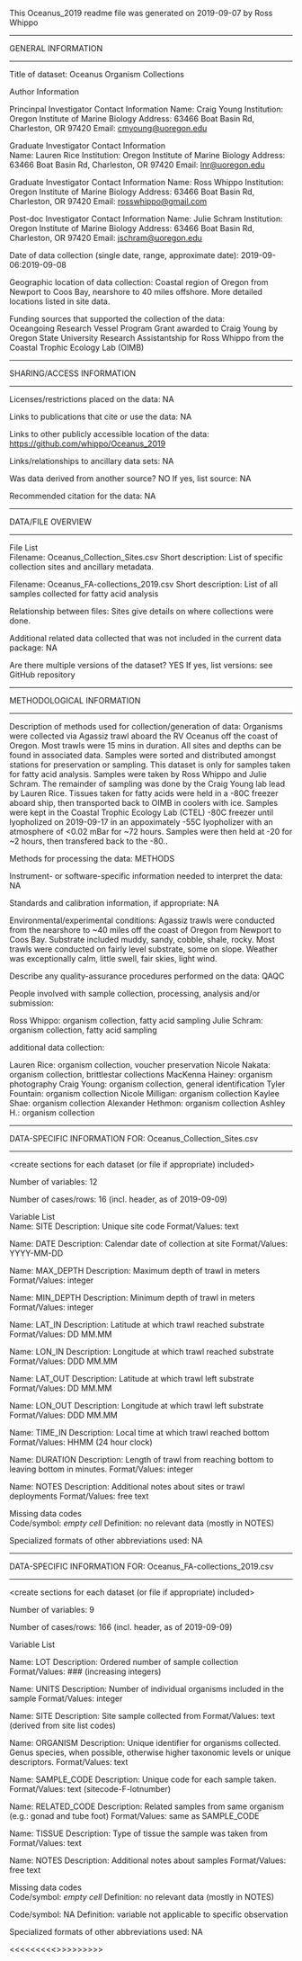 This Oceanus_2019 readme file was generated on 2019-09-07 by Ross Whippo	
	
_______________________________________	
GENERAL INFORMATION	
_______________________________________	
	
Title of dataset:	Oceanus Organism Collections
	
Author Information	
	
Princinpal Investigator Contact Information	
Name:	Craig Young
Institution:	Oregon Institute of Marine Biology
Address:	63466 Boat Basin Rd, Charleston, OR 97420
Email:	cmyoung@uoregon.edu
	
Graduate Investigator Contact Information	
Name:	Lauren Rice
Institution:	Oregon Institute of Marine Biology
Address:	63466 Boat Basin Rd, Charleston, OR 97420
Email: lnr@uoregon.edu

Graduate Investigator Contact Information
Name: Ross Whippo
Institution: Oregon Institute of Marine Biology
Address: 63466 Boat Basin Rd, Charleston, OR 97420
Email: rosswhippo@gmail.com

Post-doc Investigator Contact Information
Name: Julie Schram
Institution: Oregon Institute of Marine Biology
Address: 63466 Boat Basin Rd, Charleston, OR 97420
Email: jschram@uoregon.edu
	
Date of data collection (single date, range, approximate date): 	2019-09-06:2019-09-08
	
Geographic location of data collection:	Coastal region of Oregon from Newport to Coos Bay, nearshore to 40 miles offshore. More detailed locations listed in site data. 
	
Funding sources that supported the collection of the data: 	
Oceangoing Research Vessel Program Grant awarded to Craig Young by Oregon State University
Research Assistantship for Ross Whippo from the Coastal Trophic Ecology Lab (OIMB)  
	
_______________________________________	
SHARING/ACCESS INFORMATION	
_______________________________________	
	
Licenses/restrictions placed on the data: 	NA
	
Links to publications that cite or use the data:	NA
	
Links to other publicly accessible location of the data:	https://github.com/whippo/Oceanus_2019
	
Links/relationships to ancillary data sets:	NA
	
Was data derived from another source?	NO
If yes, list source:	NA
	
Recommended citation for the data:	NA
	
_______________________________________	
DATA/FILE OVERVIEW	
_______________________________________	
	
File List	
Filename:	Oceanus_Collection_Sites.csv
Short description:	List of specific collection sites and ancillary metadata.
	
Filename:	Oceanus_FA-collections_2019.csv
Short description:	List of all samples collected for fatty acid analysis
	
Relationship between files:	Sites give details on where collections were done.
	
Additional related data collected that was not included in the current data package:	NA
	
Are there multiple versions of the dataset?	YES
If yes, list versions: see GitHub repository
	
_______________________________________	
METHODOLOGICAL INFORMATION	
_______________________________________	
	
Description of methods used for collection/generation of data:	Organisms were collected via Agassiz trawl aboard the RV Oceanus off the coast of Oregon. Most trawls were 15 mins in duration. All sites and depths can be found in associated data. Samples were sorted and distributed amongst stations for preservation or sampling. This dataset is only for samples taken for fatty acid analysis. Samples were taken by Ross Whippo and Julie Schram. The remainder of sampling was done by the Craig Young lab lead by Lauren Rice. Tissues taken for fatty acids were held in a -80C freezer aboard ship, then transported back to OIMB in coolers with ice. Samples were kept in the Coastal Trophic Ecology Lab (CTEL) -80C freezer until lyopholized on 2019-09-17 in an appoximately -55C lyopholizer with an atmosphere of <0.02 mBar for ~72 hours. Samples were then held at -20 for ~2 hours, then transfered back to the -80..
	
Methods for processing the data:	METHODS
<describe how  the submitted data were generated from raw or collected data>	
	
Instrument- or software-specific information needed to interpret the data:	NA
	
Standards and calibration information, if appropriate:	NA
	
Environmental/experimental conditions:	Agassiz trawls were conducted from the nearshore to ~40 miles off the coast of Oregon from Newport to Coos Bay. Substrate included muddy, sandy, cobble, shale, rocky. Most trawls were conducted on fairly level substrate, some on slope. Weather was exceptionally calm, little swell, fair skies, light wind. 
	
Describe any quality-assurance procedures performed on the data:	QAQC
	
People involved with sample collection, processing, analysis and/or submission:	

Ross Whippo: organism collection, fatty acid sampling
Julie Schram: organism collection, fatty acid sampling

additional data collection:

Lauren Rice: organism collection, voucher preservation
Nicole Nakata: organism collection, brittlestar collections
MacKenna Hainey: organism photography
Craig Young: organism collection, general identification
Tyler Fountain: organism collection
Nicole Milligan: organism collection
Kaylee Shae: organism collection
Alexander Hethmon: organism collection
Ashley H.: organism collection

_______________________________________	
DATA-SPECIFIC INFORMATION FOR: Oceanus_Collection_Sites.csv
_______________________________________	
<create sections for each dataset (or file if appropriate) included>	
	
Number of variables:	12
	
Number of cases/rows:	16 (incl. header, as of 2019-09-09)
	
Variable List	
Name:	SITE
Description:	Unique site code
Format/Values:	text
	
Name:	DATE
Description:	Calendar date of collection at site
Format/Values: YYYY-MM-DD
	
Name:	MAX_DEPTH
Description:	Maximum depth of trawl in meters
Format/Values: integer
	
Name:	MIN_DEPTH
Description:	Minimum depth of trawl in meters
Format/Values: integer
	
Name:	LAT_IN
Description:	Latitude at which trawl reached substrate
Format/Values: DD MM.MM
	
Name:	LON_IN
Description:	Longitude at which trawl reached substrate
Format/Values: DDD MM.MM

Name:	LAT_OUT
Description:	Latitude at which trawl left substrate
Format/Values: DD MM.MM

Name:	LON_OUT
Description:	Longitude at which trawl left substrate
Format/Values: DDD MM.MM

Name:	TIME_IN
Description:	Local time at which trawl reached bottom
Format/Values: HHMM (24 hour clock)

Name:	DURATION
Description:	Length of trawl from reaching bottom to leaving bottom in minutes.
Format/Values: integer

Name:	NOTES
Description:	Additional notes about sites or trawl deployments
Format/Values: free text
	
Missing data codes	
Code/symbol:	*empty cell*
Definition:	no relevant data (mostly in NOTES)
	
Specialized formats of other abbreviations used:	NA

______________________________________	
DATA-SPECIFIC INFORMATION FOR: Oceanus_FA-collections_2019.csv
_______________________________________	
<create sections for each dataset (or file if appropriate) included>	
	
Number of variables:	9
	
Number of cases/rows:	166 (incl. header, as of 2019-09-09)
	
Variable List	

Name:	LOT
Description:	Ordered number of sample collection
Format/Values: ### (increasing integers)

Name:	UNITS
Description:	Number of individual organisms included in the sample
Format/Values: integer

Name:	SITE
Description:	Site sample collected from
Format/Values: text (derived from site list codes)

Name:	ORGANISM
Description:	Unique identifier for organisms collected. Genus species, when possible, otherwise higher taxonomic levels or unique descriptors. 
Format/Values: text

Name:	SAMPLE_CODE
Description:	Unique code for each sample taken.
Format/Values: text (sitecode-F-lotnumber)

Name:	RELATED_CODE
Description:	Related samples from same organism (e.g.: gonad and tube foot)
Format/Values: same as SAMPLE_CODE

Name:	TISSUE
Description:	Type of tissue the sample was taken from
Format/Values: text

Name:	NOTES
Description:	Additional notes about samples
Format/Values: free text
	
Missing data codes	
Code/symbol:	*empty cell*
Definition:	no relevant data (mostly in NOTES)

Code/symbol:	NA
Definition:	variable not applicable to specific observation
	
Specialized formats of other abbreviations used:	NA

<<<<<<<<<<END OF METADATA>>>>>>>>>>	
